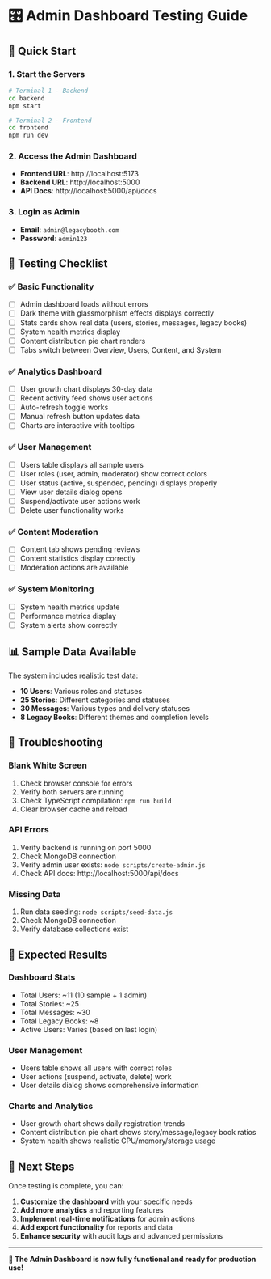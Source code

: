 # 🎛️ Admin Dashboard Testing Guide

## 🚀 Quick Start

### 1. **Start the Servers**
```bash
# Terminal 1 - Backend
cd backend
npm start

# Terminal 2 - Frontend  
cd frontend
npm run dev
```

### 2. **Access the Admin Dashboard**
- **Frontend URL**: http://localhost:5173
- **Backend URL**: http://localhost:5000
- **API Docs**: http://localhost:5000/api/docs

### 3. **Login as Admin**
- **Email**: `admin@legacybooth.com`
- **Password**: `admin123`

## 🧪 Testing Checklist

### ✅ **Basic Functionality**
- [ ] Admin dashboard loads without errors
- [ ] Dark theme with glassmorphism effects displays correctly
- [ ] Stats cards show real data (users, stories, messages, legacy books)
- [ ] System health metrics display
- [ ] Content distribution pie chart renders
- [ ] Tabs switch between Overview, Users, Content, and System

### ✅ **Analytics Dashboard**
- [ ] User growth chart displays 30-day data
- [ ] Recent activity feed shows user actions
- [ ] Auto-refresh toggle works
- [ ] Manual refresh button updates data
- [ ] Charts are interactive with tooltips

### ✅ **User Management**
- [ ] Users table displays all sample users
- [ ] User roles (user, admin, moderator) show correct colors
- [ ] User status (active, suspended, pending) displays properly
- [ ] View user details dialog opens
- [ ] Suspend/activate user actions work
- [ ] Delete user functionality works

### ✅ **Content Moderation**
- [ ] Content tab shows pending reviews
- [ ] Content statistics display correctly
- [ ] Moderation actions are available

### ✅ **System Monitoring**
- [ ] System health metrics update
- [ ] Performance metrics display
- [ ] System alerts show correctly

## 📊 **Sample Data Available**

The system includes realistic test data:
- **10 Users**: Various roles and statuses
- **25 Stories**: Different categories and statuses
- **30 Messages**: Various types and delivery statuses
- **8 Legacy Books**: Different themes and completion levels

## 🔧 **Troubleshooting**

### **Blank White Screen**
1. Check browser console for errors
2. Verify both servers are running
3. Check TypeScript compilation: `npm run build`
4. Clear browser cache and reload

### **API Errors**
1. Verify backend is running on port 5000
2. Check MongoDB connection
3. Verify admin user exists: `node scripts/create-admin.js`
4. Check API docs: http://localhost:5000/api/docs

### **Missing Data**
1. Run data seeding: `node scripts/seed-data.js`
2. Check MongoDB connection
3. Verify database collections exist

## 🎯 **Expected Results**

### **Dashboard Stats**
- Total Users: ~11 (10 sample + 1 admin)
- Total Stories: ~25
- Total Messages: ~30
- Total Legacy Books: ~8
- Active Users: Varies (based on last login)

### **User Management**
- Users table shows all users with correct roles
- User actions (suspend, activate, delete) work
- User details dialog shows comprehensive information

### **Charts and Analytics**
- User growth chart shows daily registration trends
- Content distribution pie chart shows story/message/legacy book ratios
- System health shows realistic CPU/memory/storage usage

## 🚀 **Next Steps**

Once testing is complete, you can:
1. **Customize the dashboard** with your specific needs
2. **Add more analytics** and reporting features
3. **Implement real-time notifications** for admin actions
4. **Add export functionality** for reports and data
5. **Enhance security** with audit logs and advanced permissions

---

**🎉 The Admin Dashboard is now fully functional and ready for production use!** 